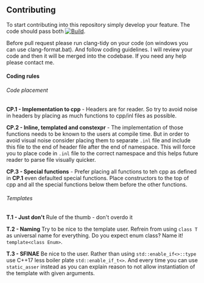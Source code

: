 ## Contributing

To start contributing into this repository simply develop your feature. The code should pass both [![Build](https://github.com/MySchoolEngine/GLEngine/workflows/build/badge.svg)](https://github.com/MySchoolEngine/GLEngine/actions?workflow=build). 

Before pull request please run clang-tidy on your code (on windows you can use clang-format.bat). And follow coding guidelines. I will review your code and then it will be merged into the codebase. If you need any help please contact me.

#### Coding rules

###### Code placement
**CP.1 - Implementation to cpp** - Headers are for reader. So try to avoid noise in headers by placing as much functions to cpp/inl files as possible.

**CP.2 - Inline, templated and constexpr** - The implementation of those functions needs to be known to the users at compile time. But in order to avoid visual noise consider placing them to separate `.inl` file and include this file to the end of header file after the end of namespace. This will force you to place code in `.inl` file to the correct namespace and this helps future reader to parse file visually quicker.

**CP.3 - Special functions** - Prefer placing all functions to teh cpp as defined in **CP.1** even defaulted special functions. Place constructors to the top of cpp and all the special functions below them before the other functions.

###### Templates

**T.1 - Just don't** Rule of the thumb - don't overdo it

**T.2 - Naming** Try to be nice to the template user. Refrein from using `class T` as universal name for everything. Do you expect enum class? Name it! `template<class Enum>`.

**T.3 - SFINAE** Be nice to the user. Rather than using `std::enable_if<>::type` use C++17 less boiler plate `std::enable_if_t<>`. And every time you can use `static_asser` instead as you can explain reason to not allow instantiation of the template with given arguments.
